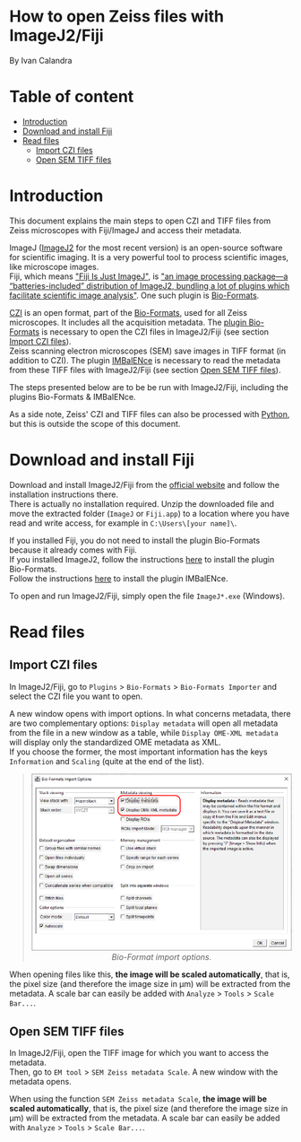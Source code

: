 
<!-- TOC ignore:true -->
# How to open Zeiss files with ImageJ2/Fiji

By Ivan Calandra

<!-- TOC ignore:true -->
# Table of content

<!-- TOC -->

- [Introduction](#introduction)
- [Download and install Fiji](#download-and-install-fiji)
- [Read files](#read-files)
    - [Import CZI files](#import-czi-files)
    - [Open SEM TIFF files](#open-sem-tiff-files)

<!-- /TOC -->



# Introduction

This document explains the main steps to open CZI and TIFF files from Zeiss microscopes with Fiji/ImageJ and access their metadata. 

ImageJ ([ImageJ2](https://imagej.net/software/imagej2/) for the most recent version) is an open-source software for scientific imaging. It is a very powerful tool to process scientific images, like microscope images.  
Fiji, which means ["Fiji Is Just ImageJ"](https://github.com/fiji/fiji), is ["an image processing package—a “batteries-included” distribution of ImageJ2, bundling a lot of plugins which facilitate scientific image analysis"](https://imagej.net/software/fiji/). One such plugin is [Bio-Formats](https://imagej.net/formats/bio-formats). 

[CZI](https://www.zeiss.com/microscopy/en/products/software/zeiss-zen/czi-image-file-format.html) is an open format, part of the [Bio-Formats](https://bio-formats.readthedocs.io/en/stable/formats/zeiss-czi.html), used for all Zeiss microscopes. It includes all the acquisition metadata. The [plugin Bio-Formats](https://imagej.net/formats/bio-formats) is necessary to open the CZI files in ImageJ2/Fiji (see section [Import CZI files](#import-czi-files)).  
Zeiss scanning electron microscopes (SEM) save images in TIFF format (in addition to CZI). The plugin [IMBalENce](https://imagej.net/plugins/imbalence) is necessary to read the metadata from these TIFF files with ImageJ2/Fiji (see section [Open SEM TIFF files](#open-sem-tiff-files)).  

The steps presented below are to be be run with ImageJ2/Fiji, including the plugins Bio-Formats & IMBalENce.

As a side note, Zeiss' CZI and TIFF files can also be processed with [Python](https://pypi.org/project/pylibCZIrw/), but this is outside the scope of this document. 


# Download and install Fiji
Download and install ImageJ2/Fiji from the [official website](https://imagej.net/downloads) and follow the installation instructions there.  
There is actually no installation required. Unzip the downloaded file and move the extracted folder (`ImageJ` or `Fiji.app`) to a location where you have read and write access, for example in `C:\Users\[your name]\`.  

If you installed Fiji, you do not need to install the plugin Bio-Formats because it already comes with Fiji.  
If you installed ImageJ2, follow the instructions [here](https://bio-formats.readthedocs.io/en/stable/users/imagej/installing.html) to install the plugin Bio-Formats.  
Follow the instructions [here](https://imagej.net/plugins/imbalence#installation) to install the plugin IMBalENce.

To open and run ImageJ2/Fiji, simply open the file `ImageJ*.exe` (Windows).


# Read files
## Import CZI files
In ImageJ2/Fiji, go to `Plugins` > `Bio-Formats` > `Bio-Formats Importer` and select the CZI file you want to open.  

A new window opens with import options. In what concerns metadata, there are two complementary options: `Display metadata` will open all metadata from the file in a new window as a table, while `Display OME-XML metadata` will display only the standardized OME metadata as XML.  
If you choose the former, the most important information has the keys `Information` and `Scaling` (quite at the end of the list).

><p align="center" width="100%">
>    <img src="../screenshots/Fiji_bio-format_import.png"><br>
>    <i>Bio-Format import options.</i>
></p>

When opening files like this, **the image will be scaled automatically**, that is, the pixel size (and therefore the image size in µm) will be extracted from the metadata. A scale bar can easily be added with `Analyze` > `Tools` > `Scale Bar...`.

## Open SEM TIFF files
In ImageJ2/Fiji, open the TIFF image for which you want to access the metadata.  
Then, go to `EM tool` > `SEM Zeiss metadata Scale`. A new window with the metadata opens.

When using the function `SEM Zeiss metadata Scale`, **the image will be scaled automatically**, that is, the pixel size (and therefore the image size in µm) will be extracted from the metadata. A scale bar can easily be added with `Analyze` > `Tools` > `Scale Bar...`.